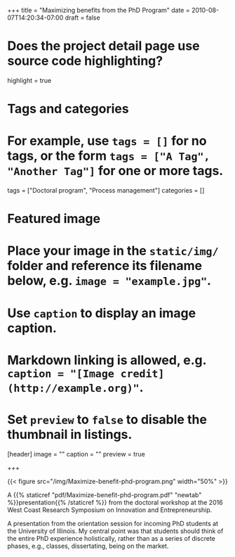 +++
title = "Maximizing benefits from the PhD Program"
date = 2010-08-07T14:20:34-07:00
draft = false

# Does the project detail page use source code highlighting?
highlight = true

# Tags and categories
# For example, use `tags = []` for no tags, or the form `tags = ["A Tag", "Another Tag"]` for one or more tags.
tags = ["Doctoral program", "Process management"]
categories = []

# Featured image
# Place your image in the `static/img/` folder and reference its filename below, e.g. `image = "example.jpg"`.
# Use `caption` to display an image caption.
#   Markdown linking is allowed, e.g. `caption = "[Image credit](http://example.org)"`.
# Set `preview` to `false` to disable the thumbnail in listings.
[header]
image = ""
caption = ""
preview = true

+++

{{< figure src="/img/Maximize-benefit-phd-program.png" width="50%" >}}

A {{% staticref "pdf/Maximize-benefit-phd-program.pdf" "newtab" %}}presentation{{% /staticref %}}  from the doctoral workshop at the 2016 West Coast Research Symposium on Innovation and Entrepreneurship.

A presentation from the orientation session for incoming PhD students at the University of Illinois. My central point was that students should think of the entire PhD experience holistically, rather than as a series of discrete phases, e.g., classes, dissertating, being on the market.
